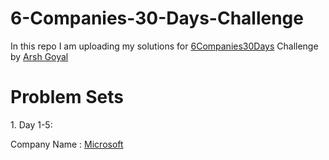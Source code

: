 # 6-Companies-30-Days-Challenge
In this repo I am uploading my solutions for [6Companies30Days](https://www.youtube.com/watch?v=QUnaBYKQkZU) Challenge by [Arsh Goyal](https://www.linkedin.com/in/arshgoyal/)
<h1>Problem Sets</h1>
<p>1. Day 1-5:</p>

Company Name : [Microsoft](https://github.com/Amber-Mishra-2003/6-Companies-30-Days-Challenge/tree/main/Day%201-5%20%5BMicorsoft%5D)
